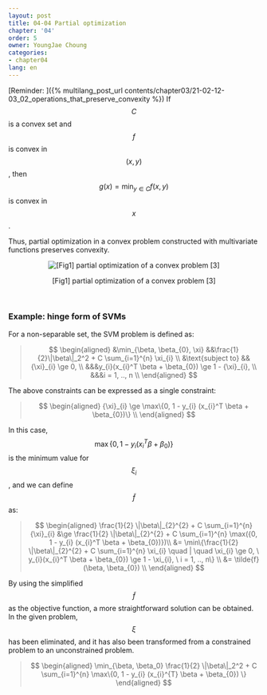 ```yaml
---
layout: post
title: 04-04 Partial optimization
chapter: '04'
order: 5
owner: YoungJae Choung
categories:
- chapter04
lang: en
---
```

[Reminder: ]({% multilang_post_url contents/chapter03/21-02-12-03_02_operations_that_preserve_convexity %})
If $$C$$ is a convex set and $$f$$ is convex in $$(x,y)$$, then $$g(x) = \min_{y \in C} f(x, y)$$ is convex in $$x$$.

Thus, partial optimization in a convex problem constructed with multivariate functions preserves convexity.

<figure class="image" style="align: center;">
<p align="center">
  <img src="{{ site.baseurl }}/img/chapter_img/chapter04/partial-optimization.png" alt="[Fig1] partial optimization of a convex problem [3]">
  <figcaption style="text-align: center;">[Fig1] partial optimization of a convex problem [3]</figcaption>
</p>
</figure>
<br>

### Example: hinge form of SVMs

For a non-separable set, the SVM problem is defined as:
>$$
\begin{aligned}
&\min_{\beta, \beta_{0}, \xi} &&\frac{1}{2}\|\beta\|_2^2 + C \sum_{i=1}^{n} \xi_{i} \\
&\text{subject to} &&{\xi}_{i} \ge 0, \\ 
&&&y_{i}(x_{i}^T \beta + \beta_{0}) \ge 1 - {\xi}_{i}, \\
&&&i = 1, .., n \\
\end{aligned}
$$

The above constraints can be expressed as a single constraint:
> $$
\begin{aligned}
{\xi}_{i} \ge \max\{0, 1 - y_{i} (x_{i}^T \beta + \beta_{0})\} \\
\end{aligned}
$$

In this case, $$\max\{0, 1 - y_{i} (x_{i}^T \beta + \beta_{0})\}$$ is the minimum value for $$\xi_{i}$$, and we can define $$\tilde{f}$$ as:

> $$
\begin{aligned}
\frac{1}{2} \|\beta\|_{2}^{2} + C \sum_{i=1}^{n} {\xi}_{i} &\ge \frac{1}{2} \|\beta\|_{2}^{2} + C \sum_{i=1}^{n} \max({0, 1 - y_{i} (x_{i}^T \beta + \beta_{0})})\\
&= \min\{\frac{1}{2} \|\beta\|_{2}^{2} + C \sum_{i=1}^{n} \xi_{i} \quad | \quad \xi_{i} \ge 0, \ y_{i}(x_{i}^T \beta + \beta_{0}) \ge 1 - \xi_{i}, \ i = 1, .., n\} \\
&= \tilde{f}(\beta, \beta_{0}) \\
\end{aligned}
$$


By using the simplified $$\tilde{f}$$ as the objective function, a more straightforward solution can be obtained. In the given problem, $$\xi$$ has been eliminated, and it has also been transformed from a constrained problem to an unconstrained problem.

>$$
\begin{aligned}
\min_{\beta, \beta_0} \frac{1}{2} \|\beta\|_2^2 + C \sum_{i=1}^{n} \max\{0, 1 - y_{i} (x_{i}^{T} \beta + \beta_{0}) \}
\end{aligned}
$$
